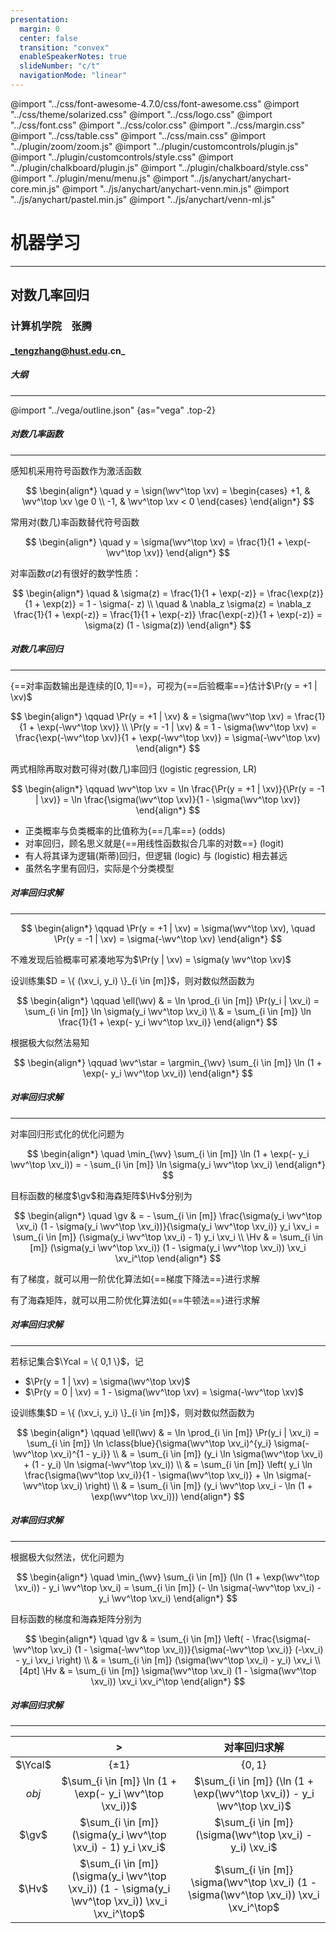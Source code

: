 ```yaml
---
presentation:
  margin: 0
  center: false
  transition: "convex"
  enableSpeakerNotes: true
  slideNumber: "c/t"
  navigationMode: "linear"
---
```


@import "../css/font-awesome-4.7.0/css/font-awesome.css"
@import "../css/theme/solarized.css"
@import "../css/logo.css"
@import "../css/font.css"
@import "../css/color.css"
@import "../css/margin.css"
@import "../css/table.css"
@import "../css/main.css"
@import "../plugin/zoom/zoom.js"
@import "../plugin/customcontrols/plugin.js"
@import "../plugin/customcontrols/style.css"
@import "../plugin/chalkboard/plugin.js"
@import "../plugin/chalkboard/style.css"
@import "../plugin/menu/menu.js"
@import "../js/anychart/anychart-core.min.js"
@import "../js/anychart/anychart-venn.min.js"
@import "../js/anychart/pastel.min.js"
@import "../js/anychart/venn-ml.js"

<!-- slide data-notes="" -->

<div class="bottom20"></div>

# 机器学习

<hr class="width50 center">

## 对数几率回归

<div class="bottom8"></div>

### 计算机学院 &nbsp;&nbsp; 张腾

#### _tengzhang@hust.edu.cn_

<!-- slide vertical=true data-notes="" -->

##### 大纲

---

@import "../vega/outline.json" {as="vega" .top-2}

<!-- slide data-notes="" -->

##### 对数几率函数

---

感知机采用符号函数作为激活函数

$$
\begin{align*}
    \quad y = \sign(\wv^\top \xv) = \begin{cases} +1, & \wv^\top \xv \ge 0 \\ -1, & \wv^\top \xv < 0 \end{cases}
\end{align*}
$$

常用对(数几)率函数替代符号函数

$$
\begin{align*}
    \quad y = \sigma(\wv^\top \xv) = \frac{1}{1 + \exp(-\wv^\top \xv)}
\end{align*}
$$

对率函数$\sigma(z)$有很好的数学性质：

$$
\begin{align*}
    \quad & \sigma(z) = \frac{1}{1 + \exp(-z)} = \frac{\exp(z)}{1 + \exp(z)} = 1 - \sigma(- z) \\
    \quad & \nabla_z \sigma(z) = \nabla_z \frac{1}{1 + \exp(-z)} = \frac{1}{1 + \exp(-z)} \frac{\exp(-z)}{1 + \exp(-z)} = \sigma(z) (1 - \sigma(z))
\end{align*}
$$

<!-- slide vertical=true data-notes="" -->

##### 对数几率回归

---

{==对率函数输出是连续的$[0,1]$==}，可视为{==后验概率==}估计$\Pr(y = +1 | \xv)$

$$
\begin{align*}
    \qquad \Pr(y = +1 | \xv) &  = \sigma(\wv^\top \xv) = \frac{1}{1 + \exp(-\wv^\top \xv)} \\
    \Pr(y = -1 | \xv) & = 1 - \sigma(\wv^\top \xv) = \frac{\exp(-\wv^\top \xv)}{1 + \exp(-\wv^\top \xv)} = \sigma(-\wv^\top \xv)
\end{align*}
$$

<div class="top-4"></div>

两式相除再取对数可得对(数几)率回归 (<u>l</u>ogistic <u>r</u>egression, LR)

$$
\begin{align*}
    \qquad \wv^\top \xv = \ln \frac{\Pr(y = +1 | \xv)}{\Pr(y = -1 | \xv)} = \ln \frac{\sigma(\wv^\top \xv)}{1 - \sigma(\wv^\top \xv)}
\end{align*}
$$

- 正类概率与负类概率的比值称为{==几率==} (odds)
- 对率回归，顾名思义就是{==用线性函数拟合几率的对数==} (logit)
- 有人将其译为逻辑(斯蒂)回归，但逻辑 (logic) 与 (logistic) 相去甚远
- 虽然名字里有回归，实际是个分类模型

<!-- slide data-notes="" -->

##### 对率回归求解

---

<div class="top2"></div>

$$
\begin{align*}
    \qquad \Pr(y = +1 | \xv) = \sigma(\wv^\top \xv), \quad \Pr(y = -1 | \xv) = \sigma(-\wv^\top \xv)
\end{align*}
$$

<div class="top-2"></div>

不难发现后验概率可紧凑地写为$\Pr(y | \xv) = \sigma(y \wv^\top \xv)$

<div class="top2"></div>

设训练集$D = \{ (\xv_i, y_i) \}_{i \in [m]}$，则对数似然函数为

$$
\begin{align*}
    \qquad \ell(\wv) & = \ln \prod_{i \in [m]} \Pr(y_i | \xv_i) = \sum_{i \in [m]} \ln \sigma(y_i \wv^\top \xv_i) \\
    & = \sum_{i \in [m]} \ln \frac{1}{1 + \exp(- y_i \wv^\top \xv_i)}
\end{align*}
$$

<div class="top-2"></div>

根据极大似然法易知

$$
\begin{align*}
    \qquad \wv^\star = \argmin_{\wv} \sum_{i \in [m]} \ln (1 + \exp(- y_i \wv^\top \xv_i))
\end{align*}
$$

<!-- slide vertical=true data-notes="" -->

##### 对率回归求解

---

对率回归形式化的优化问题为

$$
\begin{align*}
    \quad \min_{\wv} \sum_{i \in [m]} \ln (1 + \exp(- y_i \wv^\top \xv_i)) = - \sum_{i \in [m]} \ln \sigma(y_i \wv^\top \xv_i)
\end{align*}
$$

<div class="top-2"></div>

目标函数的梯度$\gv$和海森矩阵$\Hv$分别为

$$
\begin{align*}
    \quad \gv & = - \sum_{i \in [m]} \frac{\sigma(y_i \wv^\top \xv_i) (1 - \sigma(y_i \wv^\top \xv_i))}{\sigma(y_i \wv^\top \xv_i)} y_i \xv_i = \sum_{i \in [m]} (\sigma(y_i \wv^\top \xv_i) - 1) y_i \xv_i \\
    \Hv & = \sum_{i \in [m]} (\sigma(y_i \wv^\top \xv_i)) (1 - \sigma(y_i \wv^\top \xv_i)) \xv_i \xv_i^\top
\end{align*}
$$

<div class="top-2"></div>

有了梯度，就可以用一阶优化算法如{==梯度下降法==}进行求解

有了海森矩阵，就可以用二阶优化算法如{==牛顿法==}进行求解

<!-- slide vertical=true data-notes="" -->

##### 对率回归求解

---

若标记集合$\Ycal = \{ 0,1 \}$，记

- $\Pr(y = 1 | \xv) = \sigma(\wv^\top \xv)$
- $\Pr(y = 0 | \xv) = 1 - \sigma(\wv^\top \xv) = \sigma(-\wv^\top \xv)$

<div class="top2"></div>

设训练集$D = \{ (\xv_i, y_i) \}_{i \in [m]}$，则对数似然函数为

$$
\begin{align*}
    \qquad \ell(\wv) & = \ln \prod_{i \in [m]} \Pr(y_i | \xv_i) = \sum_{i \in [m]} \ln \class{blue}{\sigma(\wv^\top \xv_i)^{y_i} \sigma(-\wv^\top \xv_i)^{1 - y_i}} \\
    & = \sum_{i \in [m]} (y_i \ln \sigma(\wv^\top \xv_i) + (1 - y_i) \ln \sigma(-\wv^\top \xv_i)) \\
    & = \sum_{i \in [m]} \left( y_i \ln \frac{\sigma(\wv^\top \xv_i)}{1 - \sigma(\wv^\top \xv_i)} + \ln \sigma(-\wv^\top \xv_i) \right) \\
    & = \sum_{i \in [m]} (y_i \wv^\top \xv_i - \ln (1 + \exp(\wv^\top \xv_i)))
\end{align*}
$$

<!-- slide vertical=true data-notes="" -->

##### 对率回归求解

---

根据极大似然法，优化问题为

$$
\begin{align*}
    \quad \min_{\wv} \sum_{i \in [m]} (\ln (1 + \exp(\wv^\top \xv_i)) - y_i \wv^\top \xv_i) = \sum_{i \in [m]} (- \ln \sigma(-\wv^\top \xv_i) - y_i \wv^\top \xv_i)
\end{align*}
$$

<div class="top-2"></div>

目标函数的梯度和海森矩阵分别为

$$
\begin{align*}
    \quad \gv & = \sum_{i \in [m]} \left( - \frac{\sigma(-\wv^\top \xv_i) (1 - \sigma(-\wv^\top \xv_i))}{\sigma(-\wv^\top \xv_i)} (-\xv_i) - y_i \xv_i \right) \\
    & = \sum_{i \in [m]} (\sigma(\wv^\top \xv_i) - y_i) \xv_i \\[4pt]
    \Hv & = \sum_{i \in [m]} \sigma(\wv^\top \xv_i) (1 - \sigma(\wv^\top \xv_i)) \xv_i \xv_i^\top
\end{align*}
$$

<!-- slide vertical=true data-notes="" -->

##### 对率回归求解

---

<div class="threelines column1-border-right-solid head-highlight-1 tr-hover">

| &emsp;  |                                                 >                                                 |                                      对率回归求解                                       |
| :-----: | :-----------------------------------------------------------------------------------------------: | :-------------------------------------------------------------------------------------: |
| $\Ycal$ |                                           $\{ \pm 1 \}$                                           |                                       $\{ 0,1 \}$                                       |
|  _obj_  |                      $\sum_{i \in [m]} \ln (1 + \exp(- y_i \wv^\top \xv_i))$                      |        $\sum_{i \in [m]} (\ln (1 + \exp(\wv^\top \xv_i)) - y_i \wv^\top \xv_i)$         |
|  $\gv$  |                   $\sum_{i \in [m]} (\sigma(y_i \wv^\top \xv_i) - 1) y_i \xv_i$                   |                 $\sum_{i \in [m]} (\sigma(\wv^\top \xv_i) - y_i) \xv_i$                 |
|  $\Hv$  | $\sum_{i \in [m]} (\sigma(y_i \wv^\top \xv_i)) (1 - \sigma(y_i \wv^\top \xv_i)) \xv_i \xv_i^\top$ | $\sum_{i \in [m]} \sigma(\wv^\top \xv_i) (1 - \sigma(\wv^\top \xv_i)) \xv_i \xv_i^\top$ |

</div>
